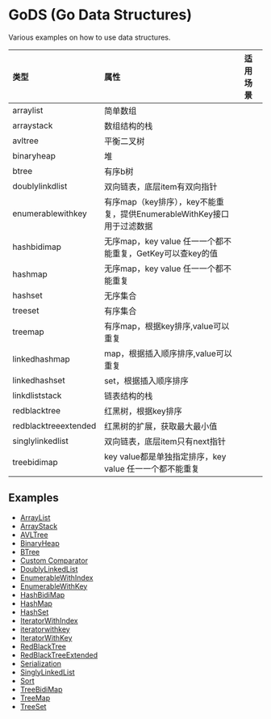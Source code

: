 # GoDS (Go Data Structures)

Various examples on how to use data structures.

| 类型 | 属性 | 适用场景 |
| :-----| :---- | :---- |
| arraylist | 简单数组 |  |
| arraystack | 数组结构的栈 |  |
| avltree | 平衡二叉树 |  |
| binaryheap | 堆 |  |
| btree | 有序b树 |  |
| doublylinkdlist | 双向链表，底层item有双向指针 |  |
| enumerablewithkey | 有序map（key排序），key不能重复，提供EnumerableWithKey接口用于过滤数据 |  |
| hashbidimap | 无序map，key value 任一一个都不能重复，GetKey可以查key的值 |  |
| hashmap | 无序map，key value 任一一个都不能重复 |  |
| hashset | 无序集合 |  |
| treeset | 有序集合 |  |
| treemap | 有序map，根据key排序,value可以重复 |  |
| linkedhashmap | map，根据插入顺序排序,value可以重复 |  |
| linkedhashset | set，根据插入顺序排序 |  |
| linkdliststack | 链表结构的栈 |  |
| redblacktree | 红黑树，根据key排序 |  |
| redblacktreeextended | 红黑树的扩展，获取最大最小值 |  |
| singlylinkedlist | 双向链表，底层item只有next指针|  |
| treebidimap | key value都是单独指定排序，key value 任一一个都不能重复 |  |

## Examples

- [ArrayList](https://github.com/emirpasic/gods/blob/master/examples/arraylist/arraylist.go)
- [ArrayStack](https://github.com/emirpasic/gods/blob/master/examples/arraystack/arraystack.go)
- [AVLTree](https://github.com/emirpasic/gods/blob/master/examples/avltree/avltree.go)
- [BinaryHeap](https://github.com/emirpasic/gods/blob/master/examples/binaryheap/binaryheap.go)
- [BTree](https://github.com/emirpasic/gods/blob/master/examples/btree/btree.go)
- [Custom Comparator](https://github.com/emirpasic/gods/blob/master/examples/customcomparator/customcomparator.go)
- [DoublyLinkedList](https://github.com/emirpasic/gods/blob/master/examples/doublylinkedlist/doublylinkedlist.go)
- [EnumerableWithIndex](https://github.com/emirpasic/gods/blob/master/examples/enumerablewithindex/enumerablewithindex.go)
- [EnumerableWithKey](https://github.com/emirpasic/gods/blob/master/examples/enumerablewithkey/enumerablewithkey.go)
- [HashBidiMap](https://github.com/emirpasic/gods/blob/master/examples/hashbidimap/hashbidimap.go)
- [HashMap](https://github.com/emirpasic/gods/blob/master/examples/hashmap/hashmap.go)
- [HashSet](https://github.com/emirpasic/gods/blob/master/examples/hashset/hashset.go)
- [IteratorWithIndex](https://github.com/emirpasic/gods/blob/master/examples/iteratorwithindex/iteratorwithindex.go)
- [iteratorwithkey](https://github.com/emirpasic/gods/blob/master/examples/iteratorwithkey/iteratorwithkey.go)
- [IteratorWithKey](https://github.com/emirpasic/gods/blob/master/examples/linkedliststack/linkedliststack.go)
- [RedBlackTree](https://github.com/emirpasic/gods/blob/master/examples/redblacktree/redblacktree.go)
- [RedBlackTreeExtended](https://github.com/emirpasic/gods/blob/master/examples/redblacktreeextended/redblacktreeextended.go)
- [Serialization](https://github.com/emirpasic/gods/blob/master/examples/serialization/serialization.go)
- [SinglyLinkedList](https://github.com/emirpasic/gods/blob/master/examples/singlylinkedlist/singlylinkedlist.go)
- [Sort](https://github.com/emirpasic/gods/blob/master/examples/sort/sort.go)
- [TreeBidiMap](https://github.com/emirpasic/gods/blob/master/examples/treebidimap/treebidimap.go)
- [TreeMap](https://github.com/emirpasic/gods/blob/master/examples/treemap/treemap.go)
- [TreeSet](https://github.com/emirpasic/gods/blob/master/examples/treeset/treeset.go)
